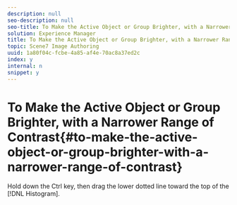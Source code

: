 ```yaml
---
description: null
seo-description: null
seo-title: To Make the Active Object or Group Brighter, with a Narrower Range of Contrast
solution: Experience Manager
title: To Make the Active Object or Group Brighter, with a Narrower Range of Contrast
topic: Scene7 Image Authoring
uuid: 1a80f04c-fcbe-4a85-af4e-70ac8a37ed2c
index: y
internal: n
snippet: y
---
```


# To Make the Active Object or Group Brighter, with a Narrower Range of Contrast{#to-make-the-active-object-or-group-brighter-with-a-narrower-range-of-contrast}

Hold down the Ctrl key, then drag the lower dotted line toward the top of the [!DNL Histogram]. 
